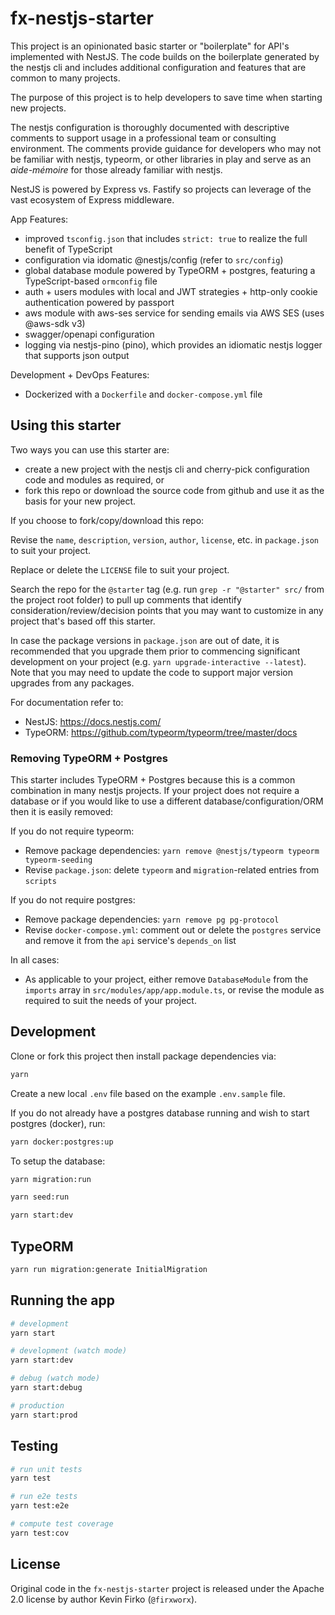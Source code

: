 # fx-nestjs-starter

This project is an opinionated basic starter or "boilerplate" for API's implemented with NestJS. The code builds on the boilerplate generated by the nestjs cli and includes additional configuration and features that are common to many projects.

The purpose of this project is to help developers to save time when starting new projects.

The nestjs configuration is thoroughly documented with descriptive comments to support usage in a professional team or consulting environment. The comments provide guidance for developers who may not be familiar with nestjs, typeorm, or other libraries in play and serve as an _aide-mémoire_ for those already familiar with nestjs.

NestJS is powered by Express vs. Fastify so projects can leverage of the vast ecosystem of Express middleware.

App Features:

- improved `tsconfig.json` that includes `strict: true` to realize the full benefit of TypeScript
- configuration via idomatic @nestjs/config (refer to `src/config`)
- global database module powered by TypeORM + postgres, featuring a TypeScript-based `ormconfig` file
- auth + users modules with local and JWT strategies + http-only cookie authentication powered by passport
- aws module with aws-ses service for sending emails via AWS SES (uses @aws-sdk v3)
- swagger/openapi configuration
- logging via nestjs-pino (pino), which provides an idiomatic nestjs logger that supports json output

Development + DevOps Features:

- Dockerized with a `Dockerfile` and `docker-compose.yml` file

## Using this starter

Two ways you can use this starter are:

- create a new project with the nestjs cli and cherry-pick configuration code and modules as required, or
- fork this repo or download the source code from github and use it as the basis for your new project.

If you choose to fork/copy/download this repo:

Revise the `name`, `description`, `version`, `author`, `license`, etc. in `package.json` to suit your project.

Replace or delete the `LICENSE` file to suit your project.

Search the repo for the `@starter` tag (e.g. run `grep -r "@starter" src/` from the project root folder) to pull up comments that identify consideration/review/decision points that you may want to customize in any project that's based off this starter.

In case the package versions in `package.json` are out of date, it is recommended that you upgrade them prior to commencing significant development on your project (e.g. `yarn upgrade-interactive --latest`). Note that you may need to update the code to support major version upgrades from any packages.

For documentation refer to:

- NestJS: <https://docs.nestjs.com/>
- TypeORM: <https://github.com/typeorm/typeorm/tree/master/docs>

### Removing TypeORM + Postgres

This starter includes TypeORM + Postgres because this is a common combination in many nestjs projects. If your project does not require a database or if you would like to use a different database/configuration/ORM then it is easily removed:

If you do not require typeorm:

- Remove package dependencies: `yarn remove @nestjs/typeorm typeorm typeorm-seeding`
- Revise `package.json`: delete `typeorm` and `migration`-related entries from `scripts`

If you do not require postgres:

- Remove package dependencies: `yarn remove pg pg-protocol`
- Revise `docker-compose.yml`: comment out or delete the `postgres` service and remove it from the `api` service's `depends_on` list

In all cases:

- As applicable to your project, either remove `DatabaseModule` from the `imports` array in `src/modules/app/app.module.ts`, or revise the module as required to suit the needs of your project.

## Development

Clone or fork this project then install package dependencies via:

```bash
yarn
```

Create a new local `.env` file based on the example `.env.sample` file.

If you do not already have a postgres database running and wish to start postgres (docker), run:

```bash
yarn docker:postgres:up
```

To setup the database:

```bash
yarn migration:run

yarn seed:run

yarn start:dev
```

## TypeORM

```sh
yarn run migration:generate InitialMigration
```

## Running the app

```bash
# development
yarn start

# development (watch mode)
yarn start:dev

# debug (watch mode)
yarn start:debug

# production
yarn start:prod
```

## Testing

```bash
# run unit tests
yarn test

# run e2e tests
yarn test:e2e

# compute test coverage
yarn test:cov
```

## License

Original code in the `fx-nestjs-starter` project is released under the Apache 2.0 license by author Kevin Firko (`@firxworx`).
